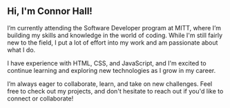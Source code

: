 ## Hi, I'm Connor Hall!

I’m currently attending the Software Developer program at MITT, where I’m building my skills and knowledge in the world of coding. While I'm still fairly new to the field, I put a lot of effort into my work and am passionate about what I do.

I have experience with HTML, CSS, and JavaScript, and I'm excited to continue learning and exploring new technologies as I grow in my career.

I’m always eager to collaborate, learn, and take on new challenges. Feel free to check out my projects, and don't hesitate to reach out if you'd like to connect or collaborate!
